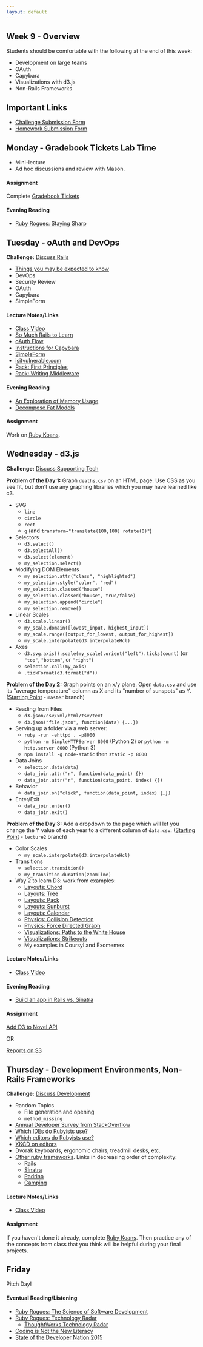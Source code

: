 ```yaml
---
layout: default
---
```


## Week 9 - Overview

Students should be comfortable with the following at the end of this week:

* Development on large teams
* OAuth
* Capybara
* Visualizations with d3.js
* Non-Rails Frameworks

## Important Links

* [Challenge Submission Form](http://goo.gl/forms/OzzXZL6iEF)
* [Homework Submission Form](http://goo.gl/forms/o9so3mi9Sd)

## Monday - Gradebook Tickets Lab Time

* Mini-lecture
* Ad hoc discussions and review with Mason.

#### Assignment

Complete [Gradebook Tickets](https://github.com/tiyd-rails-2015-08/gradebook_tickets)

#### Evening Reading

* [Ruby Rogues: Staying Sharp](http://devchat.tv/ruby-rogues/164-rr-staying-sharp-with-dave-thomas)

## Tuesday - oAuth and DevOps

**Challenge:** [Discuss Rails](https://github.com/masonfmatthews/rails_assignments/blob/master/challenges/discuss_rails.md)

* [Things you may be expected to know](https://dgosxlrnzhofi.cloudfront.net/custom_page_images/64/page_images/Rails_Competencies.png)
* DevOps
* Security Review
* OAuth
* Capybara
* SimpleForm

#### Lecture Notes/Links

* [Class Video]()
* [So Much Rails to Learn](http://www.justinweiss.com/blog/2015/05/25/with-so-much-rails-to-learn/)
* [oAuth Flow](w9-1/flickr_oauth_flow.jpg)
* [Instructions for Capybara](w9-1/capybara)
* [SimpleForm](https://github.com/plataformatec/simple_form)
* [isitvulnerable.com](https://isitvulnerable.com/)
* [Rack: First Principles](http://rubylogs.com/rack-first-principles/)
* [Rack: Writing Middleware](http://rubylogs.com/writing-rack-middleware/)

#### Evening Reading

* [An Exploration of Memory Usage](http://www.sitepoint.com/ruby-uses-memory/)
* [Decompose Fat Models](http://blog.codeclimate.com/blog/2012/10/17/7-ways-to-decompose-fat-activerecord-models/)

#### Assignment

Work on [Ruby Koans](http://rubykoans.com/).


## Wednesday - d3.js

**Challenge:** [Discuss Supporting Tech](https://github.com/masonfmatthews/rails_assignments/blob/master/challenges/discuss_supporting_technologies.md)

**Problem of the Day 1:** Graph `deaths.csv` on an HTML page.  Use CSS as you see fit, but don't use any graphing libraries which you may have learned like c3.

* SVG
  * `line`
  * `circle`
  * `rect`
  * `g` (and `transform="translate(100,100) rotate(0)"`)
* Selectors
  * `d3.select()`
  * `d3.selectAll()`
  * `d3.select(element)`
  * `my_selection.select()`
* Modifying DOM Elements
  * `my_selection.attr("class", "highlighted")`
  * `my_selection.style("color", "red")`
  * `my_selection.classed("house")`
  * `my_selection.classed("house", true/false)`
  * `my_selection.append("circle")`
  * `my_selection.remove()`
* Linear Scales
  * `d3.scale.linear()`
  * `my_scale.domain([lowest_input, highest_input])`
  * `my_scale.range([output_for_lowest, output_for_highest])`
  * `my_scale.interpolate(d3.interpolateHcl)`
* Axes
  * `d3.svg.axis().scale(my_scale).orient("left").ticks(count)` (or `"top"`, `"bottom"`, or `"right"`)
  * `selection.call(my_axis)`
  * `.tickFormat(d3.format("d"))`

**Problem of the Day 2:** Graph points on an x/y plane.  Open `data.csv` and use its "average temperature" column as X and its "number of sunspots" as Y. ([Starting Point](https://github.com/tiyd-rails-2015-08/d3_lesson) - `master` branch)

* Reading from Files
  * `d3.json/csv/xml/html/tsv/text`
  * `d3.json("file.json", function(data) {...})`
* Serving up a folder via a web server:
  * `ruby -run -ehttpd . -p8000`
  * `python -m SimpleHTTPServer 8000` (Python 2) or `python -m http.server 8000` (Python 3)
  * `npm install -g node-static` then `static -p 8000`
* Data Joins
  * `selection.data(data)`
  * `data_join.attr("r", function(data_point) {})`
  * `data_join.attr("r", function(data_point, index) {})`
* Behavior
  * `data_join.on("click", function(data_point, index) {…})`
* Enter/Exit
  * `data_join.enter()`
  * `data_join.exit()`

**Problem of the Day 3:** Add a dropdown to the page which will let you change the Y value of each year to a different column of `data.csv`. ([Starting Point](https://github.com/tiyd-rails-2015-08/d3_lesson) - `lecture2` branch)

* Color Scales
  * `my_scale.interpolate(d3.interpolateHcl)`
* Transitions
  * `selection.transition()`
  * `my_transition.duration(zoomTime)`
* Way 2 to learn D3: work from examples:
  * [Layouts: Chord](http://bl.ocks.org/mbostock/1046712)
  * [Layouts: Tree](http://bl.ocks.org/mbostock/4339083)
  * [Layouts: Pack](http://bl.ocks.org/mbostock/7607535)
  * [Layouts: Sunburst](http://bl.ocks.org/kerryrodden/7090426)
  * [Layouts: Calendar](http://bl.ocks.org/mbostock/4063318)
  * [Physics: Collision Detection](http://bl.ocks.org/mbostock/3231298)
  * [Physics: Force Directed Graph](http://bl.ocks.org/mbostock/4062045)
  * [Visualizations: Paths to the White House](http://www.nytimes.com/interactive/2012/11/02/us/politics/paths-to-the-white-house.html?_r=0)
  * [Visualizations: Strikeouts](http://www.nytimes.com/interactive/2013/03/29/sports/baseball/Strikeouts-Are-Still-Soaring.html?ref=baseball)
  * My examples in Coursyl and Exomemex

#### Lecture Notes/Links

* [Class Video]()

#### Evening Reading

* [Build an app in Rails vs. Sinatra](https://www.airpair.com/ruby-on-rails/posts/rails-vs-sinatra?utm_source=rubyweekly&utm_medium=email)

#### Assignment

[Add D3 to Novel API](https://github.com/tiyd-rails-2015-08/add_d3)

OR

[Reports on S3](https://github.com/tiyd-rails-2015-08/reports_on_s3)

## Thursday - Development Environments, Non-Rails Frameworks

**Challenge:** [Discuss Development](https://github.com/masonfmatthews/rails_assignments/blob/master/challenges/discuss_development.md)

* Random Topics
  * File generation and opening
  * `method_missing`
* [Annual Developer Survey from StackOverflow](https://stackoverflow.com/research/developer-survey-2015)
* [Which IDEs do Rubyists use?](http://www.sitepoint.com/ides-rubyists-use/?utm_source=rubyweekly&utm_medium=email)
* [Which editors do Rubyists use?](http://www.sitepoint.com/editor-rubyists-use/)
* [XKCD on editors](http://xkcd.com/378/)
* Dvorak keyboards, ergonomic chairs, treadmill desks, etc.
* [Other ruby frameworks](https://blog.engineyard.com/2015/life-beyond-rails-brief-look-alternate-web-frameworks-ruby).  Links in decreasing order of complexity:
  * Rails
  * [Sinatra](http://www.sinatrarb.com/)
  * [Padrino](http://www.padrinorb.com/)
  * [Camping](http://camping.io/)

#### Lecture Notes/Links

* [Class Video]()

#### Assignment

If you haven't done it already, complete [Ruby Koans](http://rubykoans.com/).  Then practice any of the concepts from class that you think will be helpful during your final projects.

## Friday

Pitch Day!

#### Eventual Reading/Listening

* [Ruby Rogues: The Science of Software Development](http://devchat.tv/ruby-rogues/184-rr-what-we-actually-know-about-software-development-and-why-we-believe-it-s-true-with-greg-wilson-and-andreas-stefik)
* [Ruby Rogues: Technology Radar](http://devchat.tv/ruby-rogues/195-rr-building-your-technology-radar-with-neal-ford)
  * [ThoughtWorks Technology Radar](http://www.thoughtworks.com/radar/tools)
* [Coding is Not the New Literacy](http://www.chris-granger.com/2015/01/26/coding-is-not-the-new-literacy/)
* [State of the Developer Nation 2015](http://www.visionmobile.com/product/developer-economics-q1-2015-state-developer-nation/)
